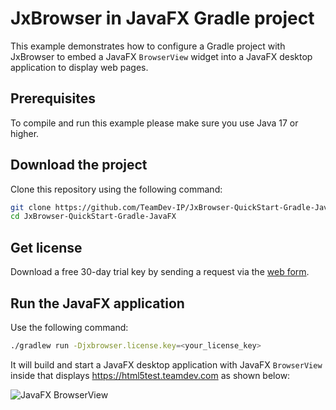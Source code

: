 # JxBrowser in JavaFX Gradle project

This example demonstrates how to configure a Gradle project with JxBrowser to embed a JavaFX `BrowserView` widget into
a JavaFX desktop application to display web pages.

## Prerequisites

To compile and run this example please make sure you use Java 17 or higher.

## Download the project

Clone this repository using the following command:

 ```bash
 git clone https://github.com/TeamDev-IP/JxBrowser-QuickStart-Gradle-JavaFX.git
 cd JxBrowser-QuickStart-Gradle-JavaFX
 ```

## Get license

Download a free 30-day trial key by sending a request via
the [web form](https://www.teamdev.com/jxbrowser#evaluate).

## Run the JavaFX application

Use the following command:

```bash
./gradlew run -Djxbrowser.license.key=<your_license_key>
```

It will build and start a JavaFX desktop application with JavaFX `BrowserView` inside that
displays https://html5test.teamdev.com as shown below:

![JavaFX BrowserView](https://jxbrowser-support.teamdev.com/img/articles/javafx-view.png)
